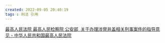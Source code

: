 ```yaml
---
created: 2022-09-05 20:40:19
tags : 刑法 引用
---
```

[最高人民法院 最高人民检察院 公安部&nbsp; 关于办理涉窨井盖相关刑事案件的指导意见 - 中华人民共和国最高人民法院](https://www.court.gov.cn/zixun-xiangqing-226711.html)

